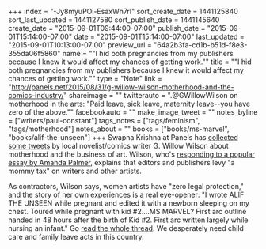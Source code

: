+++
index = "-Jy8myuPOi-EsaxWh7rI"
sort_create_date = 1441125840
sort_last_updated = 1441127580
sort_publish_date = 1441145640
create_date = "2015-09-01T09:44:00-07:00"
publish_date = "2015-09-01T15:14:00-07:00"
date = "2015-09-01T15:14:00-07:00"
last_updated = "2015-09-01T10:13:00-07:00"
preview_url = "64a2b3fa-cd1b-b51d-f8e3-355da06f5860"
name = "\"I hid both pregnancies from my publishers because I knew it would affect my chances of getting work.\""
title = "\"I hid both pregnancies from my publishers because I knew it would affect my chances of getting work.\""
type = "Note"
link = "http://panels.net/2015/08/31/g-willow-wilson-motherhood-and-the-comics-industry/"
shareimage = ""
twitterauto = ".@GWillowWilson on motherhood in the arts: \"Paid leave, sick leave, maternity leave--you have zero of the above.\""
facebookauto = ""
make_image_tweet = ""
notes_byline = ["writers/paul-constant"]
tags_notes = ["tags/feminism", "tags/motherhood"]
notes_about = ""
books = ["books/ms-marvel", "books/alif-the-unseen"]
+++
Swapna Krishna at Panels has [collected some tweets](http://panels.net/2015/08/31/g-willow-wilson-motherhood-and-the-comics-industry/) by local novelist/comics writer G. Willow Wilson about motherhood and the business of art. Wilson, who's [responding to a popular essay by Amanda Palmer](https://medium.com/@amandapalmer/no-i-am-not-crowdfunding-this-baby-an-open-letter-to-a-worried-fan-9ca75cb0f938), explains that editors and publishers levy "a mommy tax" on writers and other artists. 

As contractors, Wilson says, women artists have "zero legal protection," and the story of her own experiences is a real eye-opener: "I wrote ALIF THE UNSEEN while pregnant and edited it with a newborn sleeping on my chest. Toured while pregnant with kid #2....MS MARVEL? First arc outline handed in 48 hours after the birth of Kid #2. First arc written largely while nursing an infant." Go [read the whole thread](http://panels.net/2015/08/31/g-willow-wilson-motherhood-and-the-comics-industry/). We desperately need child care and family leave acts in this country.
